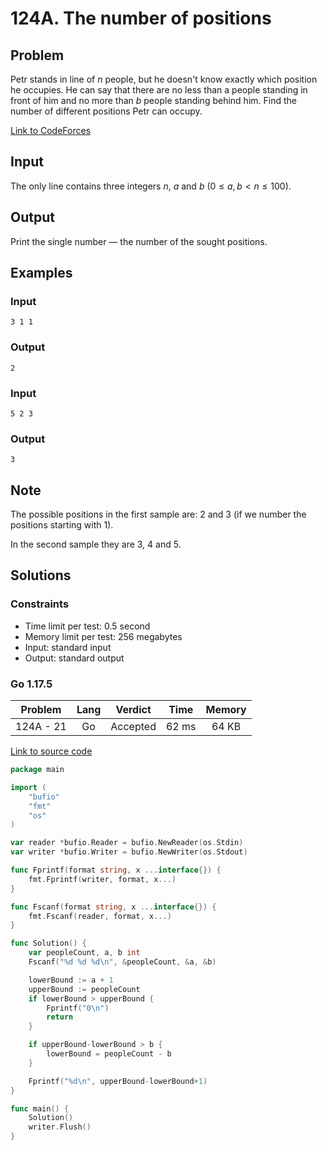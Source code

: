 # 124A. The number of positions

## Problem

Petr stands in line of $n$ people, but he doesn't know exactly which position he occupies. He can say that there are no less than a people standing in front of him and no more than $b$ people standing behind him. Find the number of different positions Petr can occupy.

[Link to CodeForces](https://codeforces.com/problemset/problem/124/A)

## Input

The only line contains three integers $n$, $a$ and $b$ ($0 \leq a$, $b \lt n \leq 100$).

## Output

Print the single number — the number of the sought positions.

## Examples

### Input

```
3 1 1
```

### Output

```
2
```

### Input

```
5 2 3
```

### Output

```
3
```

## Note

The possible positions in the first sample are: 2 and 3 (if we number the positions starting with 1).

In the second sample they are 3, 4 and 5.

## Solutions

### Constraints

  - Time limit per test: 0.5 second
  - Memory limit per test: 256 megabytes
  - Input: standard input
  - Output: standard output

### Go 1.17.5

|  Problem  |    Lang   |  Verdict |  Time  |  Memory  |
|:---------:|:---------:|:--------:|:------:|:--------:|
| 124A - 21 |    Go     | Accepted |  62 ms |   64 KB  |

[Link to source code](solution.go)

```go
package main

import (
	"bufio"
	"fmt"
	"os"
)

var reader *bufio.Reader = bufio.NewReader(os.Stdin)
var writer *bufio.Writer = bufio.NewWriter(os.Stdout)

func Fprintf(format string, x ...interface{}) {
	fmt.Fprintf(writer, format, x...)
}

func Fscanf(format string, x ...interface{}) {
	fmt.Fscanf(reader, format, x...)
}

func Solution() {
	var peopleCount, a, b int
	Fscanf("%d %d %d\n", &peopleCount, &a, &b)

	lowerBound := a + 1
	upperBound := peopleCount
	if lowerBound > upperBound {
		Fprintf("0\n")
		return
	}

	if upperBound-lowerBound > b {
		lowerBound = peopleCount - b
	}

	Fprintf("%d\n", upperBound-lowerBound+1)
}

func main() {
	Solution()
	writer.Flush()
}
```
